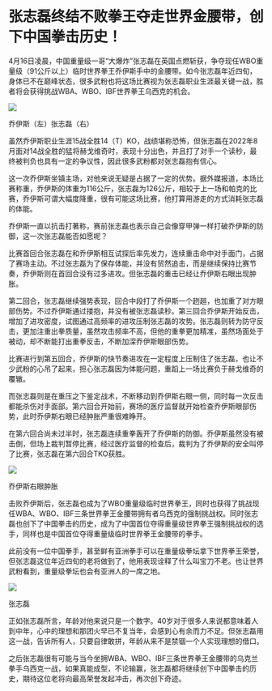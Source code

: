 # 张志磊终结不败拳王夺走世界金腰带，创下中国拳击历史！

4月16日凌晨，中国重量级一哥“大爆炸”张志磊在英国点燃斩获，争夺现任WBO重量级（91公斤以上）临时世界拳王乔伊斯手中的金腰带。如今张志磊年近四旬，身体已不在巅峰状态，很多武粉也将这场比赛视为张志磊职业生涯最关键一战，胜者将会获得挑战WBA、WBO、IBF世界拳王乌西克的机会。

![](https://inews.gtimg.com/news_bt/Ox7s6od1l3SPyq7EbyOagWjLNk7cLZk5qZ_RVv8fy0HwsAA/1000)

乔伊斯（左）张志磊（右）

虽然乔伊斯职业生涯15战全胜14（T）KO，战绩堪称恐怖，但张志磊在2022年8月面对14战全胜的猛将赫戈维奇时，表现十分出色，并且打了对手一个读秒，最终被判负也具有一定的争议性，因此很多武粉都对张志磊抱有信心。

这一次乔伊斯坐镇主场，对他来说无疑是占据了一定的优势。据外媒报道，本场比赛称重，乔伊斯的体重为116公斤，张志磊为126公斤，相较于上一场和帕克的比赛，乔伊斯可谓大幅度降重，很有可能这场比赛，他打算用游走的方式消耗张志磊的体能。

乔伊斯一直以抗击打著称，赛前张志磊也表示自己会像穿甲弹一样打破乔伊斯的防御，这一次张志磊能否如愿呢？

比赛首回合张志磊在和乔伊斯相互试探后率先发力，连续重击命中对手面门，占据了赛场主动。不过张志磊为了保存体能，并没有贸然追击，而是继续保持比赛节奏，乔伊斯则在首回合没有过多进攻。但张志磊的重击已经让乔伊斯右眼出现肿胀。

第二回合，张志磊继续强势表现，回合中段打了乔伊斯一个趔趄，也加重了对方眼部伤势。不过乔伊斯通过搂抱，并没有被张志磊读秒。第三回合乔伊斯开始反击，增加了进攻密度，试图通过高频率的进攻压制张志磊的攻势。张志磊则转为防守反击，更加注重出拳质量，虽然攻击频率不高，但他的重拳更加精准，虽然场面处于被动，却不断能打出重拳反击，不断加深乔伊斯眼部伤势。

比赛进行到第五回合，乔伊斯的快节奏进攻在一定程度上压制住了张志磊，也让不少武粉的心吊了起来，担心张志磊因为体能问题，重蹈上一场比赛负于赫戈维奇的覆辙。

而张志磊则是在重压之下鉴定战术，不断移动到乔伊斯右眼一侧，同时每一次反击都能杀伤对手面部。第六回合开始前，赛场的医疗监督就开始检查乔伊斯眼部伤势，此时乔伊斯右眼已经肿胀严重很难睁开。

在第六回合尚未过半时，张志磊连续重拳轰开了乔伊斯的防御。乔伊斯虽然没有被击倒，但场上裁判暂停比赛，经过医疗监督的检查后，裁判为了乔伊斯的安全叫停了比赛，张志磊在第六回合TKO获胜。

![](https://inews.gtimg.com/news_bt/OsaxueGaLrn5DF3fOVOUauqlNR_ceUcqC_zF0uUhoP1L0AA/1000)

乔伊斯右眼肿胀

击败乔伊斯后，张志磊也成为了WBO重量级临时世界拳王，同时也获得了挑战现任WBA、WBO、IBF三条世界拳王金腰带拥有者乌西克的强制挑战权。同时张志磊也创下了中国拳击的历史，成为了中国首位夺得重量级世界拳王强制挑战权的选手，同样也是中国首位夺得重量级临时世界拳王金腰带的拳手。

此前没有一位中国拳手，甚至鲜有亚洲拳手可以在重量级拳坛拿下世界拳王荣誉，但张志磊这位年近四旬的老将做到了，他用表现诠释了什么叫宝刀不老。也让世界武粉看到，重量级拳坛也会有亚洲人的一席之地。

![](https://inews.gtimg.com/news_bt/O4TTXUNmn9REg2MPrLrqlNQUa1fLBTQGYiNtoxydKZD0cAA/1000)

张志磊

正如张志磊所言，年龄对他来说只是一个数字。40岁对于很多人来说都意味着人到中年，心中的理想和那团火早已不复当年，会感到心有余而力不足。但张志磊用这一战，告诉所有人，只要自律敢拼，年龄从来不是禁锢一个人实现理想的借口。

之后张志磊很有可能与当今坐拥WBA、WBO、IBF三条世界拳王金腰带的乌克兰拳手乌西克一战，如果真能成型，不论输赢，张志磊都将继续创下中国拳击的历史，期待这位老将向最高荣誉发起冲击，再次创下奇迹。

